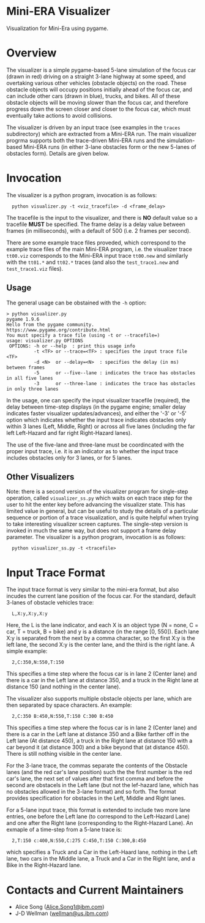 # Mini-ERA Visualizer

Visualization for Mini-Era using pygame.

# Overview
The visualizer is a simple pygame-based 5-lane simulation of the focus car (drawn in red) driving on a straight 3-lane highway at some speed, and overtaking various other vehicles (obstacle objects) on the road.  These obstacle objects will occupy positions initially ahead of the focus car, and can include other cars (drawn in blue), trucks, and bikes.  All of these obstacle objects will be moving slower than the focus car, and therefore progress down the screen closer and closer to the focus car, which must eventually take actions to avoid collisions.

The visualizer is driven by an input trace (see examples in the ```traces``` subdirectory) which are extracted from a Mini-ERA run.  The main visualizer progrma supports both the trace-driven Mini-ERA runs and the simulation-based Mini-ERA runs (in either 3-lane obstacles form or the new 5-lanes of obstacles form).  Details are given below.
 
# Invocation
The visualizer is a python program, invocation is as follows:
```
  python visualizer.py -t <viz_tracefile> -d <frame_delay>
```

The tracefile is the input to the visualizer, and there is **NO** default value so a tracefile **MUST** be specified.
The frame delay is a delay value between frames (in milliseconds), with a default of 500 (i.e. 2 frames per second).

There are some example trace files proveded, which correspond to the example trace files of the main Mini-ERA program,
i.e. the visualizer trace ```tt00.viz``` corresponds to the Mini-ERA input trace ```tt00.new``` and similarly with the
```tt01.*``` and ```tt02.*``` traces (and also the ```test_trace1.new``` and ```test_trace1.viz``` files).

## Usage
The general usage can be obstained with the `-h` option:
```
> python visualizer.py 
pygame 1.9.6
Hello from the pygame community. https://www.pygame.org/contribute.html
You must specify a trace file (using -t or --tracefile=)
usage: visualizer.py OPTIONS
 OPTIONS: -h or --help  : print this usage info
          -t <TF> or --trace=<TF> : specifies the input trace file <TF>
          -d <N>  or --delay=<N>  : specifies the delay (in ms) between frames
          -5      or --five--lane : indicates the trace has obstacles in all five lanes
          -3      or --three-lane : indicates the trace has obstacles in only three lanes
```

In the usage, one can specify the input visualizer tracefile (required), the delay between time-step displays (in the pygame engine; smaller delay indicates faster visualizer updates/advances), and either the '-3' or '-5' option which indicates whether the input trace indicates obstacles only within 3 lanes (Left, Middle, Right) or across all five lanes (including the far left Left-Hazard and far right Right-Hazard lanes).   

The use of the five-lane and three-lane must be coordincated with the proper input trace, i.e. it is an indicator as to whether the input trace includes obstacles only for 3 lanes, or for 5 lanes.

## Other Visualizers
Note: there is a second version of the visualizer program for single-step operation, called ```visualizer_ss.py``` which waits on each trace step for the user to hit the enter key before advancing the visualizer state.  This has limited value in general, but can be useful to study the details of a particular sequence or portion of a trace visualization, and is quite helpful when trying to take interesting visualizer screen captures.
The single-step version is invoked in much the same way, but does not support a frame delay parameter.
The visualizer is a python program, invocation is as follows:
```
  python visualizer_ss.py -t <tracefile>
```

# Input Trace Format
The input trace format is very similar to the mini-era format, but also incudes the current lane position of the focus car.  For the standard, default 3-lanes of obstacle vehicles trace:
```
  L,X:y,X:y,X:y
```
Here, the L is the lane indicator, and each X is an object type (N = none, C = car, T = truck, B = bike) and y is a distance (in the range [0, 550]).
Each lane X:y is separated from the next by a comma character, so the first X:y is the left lane, the second X:y is the center lane, and the third is the right lane. A simple example:

```
  2,C:350,N:550,T:150
```
This specifies a time step where the focus car is in lane 2 (Center lane) and there is a car in the Left lane at distance 350, and a truck in the Right lane at distance 150 (and nothing in the center lane).

The visualizer also supports multiple obstacle objects per lane, which are then separated by space characters.  An example:
```
  2,C:350 B:450,N:550,T:150 C:300 B:450
```
This specifies a time step where the focus car is in lane 2 (Center lane) and there is a car in the Left lane at distance 350 and a Bike farther off in the Left lane (At distance 450), a truck in the Right lane at distance 150 with a car beyond it (at distance 300) and a bike beyond that (at distance 450).  There is still nothing visible in the center lane.

For the 3-lane trace, the commas separate the contents of the Obstacle lanes (and the red car's lane position) such the the first number is the red car's lane, the next set of values after that first comma and before the second are obstacels in the Left lane (but not the lef-hazard lane, which has no obstacles allowed in the 3-lane format) and so forth.  The format provides specification for obstacles in the Left, Middle and Right lanes.

For a 5-lane input trace, this format is extended to include two more lane entries, one before the Left lane (to correspond to the Left-Hazard Lane) and one after the Right lane (corresponding to the Right-Hazard Lane).
An exmaple of a time-step from a 5-lane trace is:
```
  2,T:150 c:400,N:550,C:275 C:450,T:150 C:300,B:450
```
which specifies a Truck and a Car in the Left-Haard lane, nothing in the Left lane, two cars in the Middle lane, a Truck and a Car in the Right lane, and a Bike in the Right-Hazard lane.


# Contacts and Current Maintainers

 - Alice Song (Alice.Song1@ibm.com)
 - J-D Wellman (wellman@us.ibm.com)
